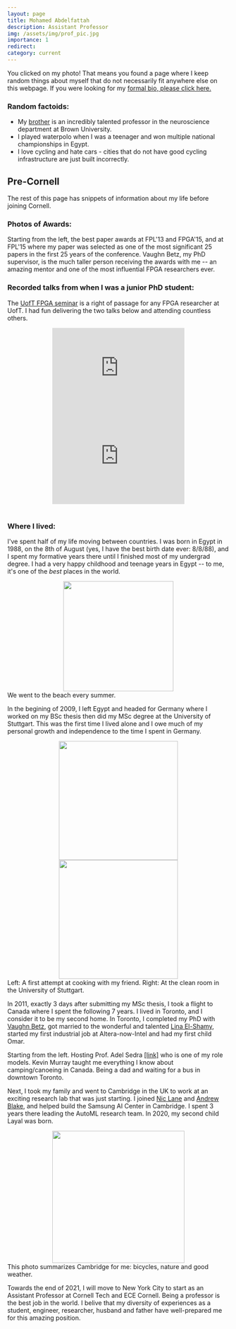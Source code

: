 ```yaml
---
layout: page
title: Mohamed Abdelfattah
description: Assistant Professor
img: /assets/img/prof_pic.jpg
importance: 1
redirect:
category: current
---
```


You clicked on my photo! That means you found a page where I keep random things about myself that do not necessarily fit anywhere else on this webpage. If you were looking for my [formal bio, please click here.](/bio)

### Random factoids:
 - My [brother](https://sites.brown.edu/abdelfattah/) is an incredibly talented professor in the neuroscience department at Brown University. 
 - I played waterpolo when I was a teenager and won multiple national championships in Egypt.
 - I love cycling and hate cars - cities that do not have good cycling infrastructure are just built incorrectly.

## Pre-Cornell
The rest of this page has snippets of information about my life before joining Cornell.

### Photos of Awards:

<div class="row">
    <div class="col-sm mt-3 mt-md-0">
        <img class="img-fluid rounded z-depth-1" src="{{ '/assets/img/best_paper_fpl13.jpg' | relative_url }}" alt="" title="FPL13 best paper award"/>
    </div>
    <div class="col-sm mt-3 mt-md-0">
        <img class="img-fluid rounded z-depth-1" src="{{ '/assets/img/best_paper_fpga15.jpg' | relative_url }}" alt="" title="FPGA15 best paper award"/>
    </div>
    <div class="col-sm mt-3 mt-md-0">
        <img class="img-fluid rounded z-depth-1" src="{{ '/assets/img/sig_paper_fpl15.jpg' | relative_url }}" alt="" title="FPL15 significant paper award"/>
    </div>
</div>
<div class="caption">
    Starting from the left, the best paper awards at FPL'13 and FPGA'15, and at FPL'15 where my paper was selected as one of the most significant 25 papers in the first 25 years of the conference. Vaughn Betz, my PhD supervisor, is the much taller person receiving the awards with me -- an amazing mentor and one of the most influential FPGA researchers ever.
</div>


### Recorded talks from when I was a junior PhD student:

The [UofT FPGA seminar](https://www.eecg.utoronto.ca/~jayar/FPGAseminar/) is a right of passage for any FPGA researcher at UofT. I had fun delivering the two talks below and attending countless others.

<center>
<div class="row">
    <div class="col">
    <iframe height=200 src="https://www.youtube.com/embed/trL4UVRLbQs" title="YouTube video player" frameborder="0" allow="accelerometer; autoplay; clipboard-write; encrypted-media; gyroscope; picture-in-picture" allowfullscreen></iframe>
    </div>
    <div class="col">
    <iframe height=200 src="https://www.youtube.com/embed/iHnTu0Y1moY" title="YouTube video player" frameborder="0" allow="accelerometer; autoplay; clipboard-write; encrypted-media; gyroscope; picture-in-picture" allowfullscreen></iframe>
    </div>
</div>
</center>
<br>

### Where I lived:
I've spent half of my life moving between countries. I was born in Egypt in 1988, on the 8th of August (yes, I have the best birth date ever: 8/8/88), and I spent my formative years there until I finished most of my undergrad degree. I had a very happy childhood and teenage years in Egypt -- to me, it's one of the _best_ places in the world.  

<center>
<img class="img-fluid rounded z-depth-1" width=250 src="{{ '/assets/img/personal_1.jpg' | relative_url }}" alt="" title="Happy at the beach"/>
</center>
<div class="caption">
    We went to the beach every summer.
</div>

In the begining of 2009, I left Egypt and headed for Germany where I worked on my BSc thesis then did my MSc degree at the University of Stuttgart. This was the first time I lived alone and I owe much of my personal growth and independence to the time I spent in Germany.

<center>
<div class="row">
    <div class="col-sm mt-3 mt-md-0">
        <img class="img-fluid rounded z-depth-1" width="270" src="{{ '/assets/img/personal_2.jpg' | relative_url }}" alt="" title="Trying to cook."/>
    </div>
    <div class="col-sm mt-3 mt-md-0">
        <img class="img-fluid rounded z-depth-1" width="270" src="{{ '/assets/img/personal_3.jpg' | relative_url }}" alt="" title="At the university of Stuttgart."/>
    </div>
</div>
</center>
<div class="caption">
    Left: A first attempt at cooking with my friend. Right: At the clean room in the University of Stuttgart.
</div>

In 2011, exactly 3 days after submitting my MSc thesis, I took a flight to Canada where I spent the following 7 years. I lived in Toronto, and I consider it to be my second home. In Toronto, I completed my PhD with [Vaughn Betz](https://www.eecg.utoronto.ca/~vaughn/), got married to the wonderful and talented [Lina El-Shamy](http://www.linaelshamy.com), started my first industrial job at Altera-now-Intel and had my first child Omar.


<div class="row">
    <div class="col-sm mt-3 mt-md-0">
        <img class="img-fluid rounded z-depth-1" src="{{ '/assets/img/personal_4.jpg' | relative_url }}" alt="" title="Adel Sedra talk."/>
    </div>
    <div class="col-sm mt-3 mt-md-0">
        <img class="img-fluid rounded z-depth-1" src="{{ '/assets/img/personal_5.jpg' | relative_url }}" alt="" title="Barron river camping."/>
    </div>
    <div class="col-sm mt-3 mt-md-0">
        <img class="img-fluid rounded z-depth-1" src="{{ '/assets/img/personal_6.jpg' | relative_url }}" alt="" title="Being a dad."/>
    </div>
</div>
<div class="caption">
    Starting from the left. Hosting Prof. Adel Sedra <a href="https://www.youtube.com/watch?v=sIkK_yBbWVA">[link]</a> who is one of my role models. Kevin Murray taught me everything I know about camping/canoeing in Canada. Being a dad and waiting for a bus in downtown Toronto.
</div>

Next, I took my family and went to Cambridge in the UK to work at an exciting research lab that was just starting. I joined [Nic Lane](http://niclane.org/) and [Andrew Blake](http://www.ablake.ai), and helped build the Samsung AI Center in Cambridge. I spent 3 years there leading the AutoML research team. In 2020, my second child Layal was born.

<center>
        <img class="img-fluid rounded z-depth-1"  width="300" src="{{ '/assets/img/personal_7.jpg' | relative_url }}" alt="" title="Life on a bike."/>
</center>
<div class="caption">
    This photo summarizes Cambridge for me: bicycles, nature and good weather.
</div>

Towards the end of 2021, I will move to New York City to start as an Assistant Professor at Cornell Tech and ECE Cornell. Being a professor is the best job in the world. I belive that my diversity of experiences as a student, engineer, researcher, husband and father have well-prepared me for this amazing position.
